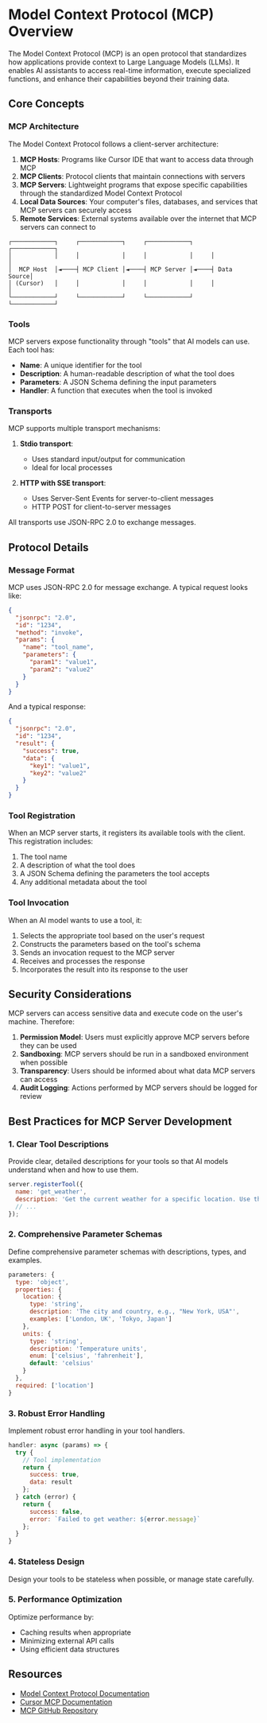 # Model Context Protocol (MCP) Overview

The Model Context Protocol (MCP) is an open protocol that standardizes how applications provide context to Large Language Models (LLMs). It enables AI assistants to access real-time information, execute specialized functions, and enhance their capabilities beyond their training data.

## Core Concepts

### MCP Architecture

The Model Context Protocol follows a client-server architecture:

1. **MCP Hosts**: Programs like Cursor IDE that want to access data through MCP
2. **MCP Clients**: Protocol clients that maintain connections with servers
3. **MCP Servers**: Lightweight programs that expose specific capabilities through the standardized Model Context Protocol
4. **Local Data Sources**: Your computer's files, databases, and services that MCP servers can securely access
5. **Remote Services**: External systems available over the internet that MCP servers can connect to

```
┌────────────┐     ┌────────────┐     ┌────────────┐     ┌────────────┐
│            │     │            │     │            │     │            │
│  MCP Host  │◄────┤ MCP Client │◄────┤ MCP Server │◄────┤ Data Source│
│ (Cursor)   │     │            │     │            │     │            │
└────────────┘     └────────────┘     └────────────┘     └────────────┘
```

### Tools

MCP servers expose functionality through "tools" that AI models can use. Each tool has:

- **Name**: A unique identifier for the tool
- **Description**: A human-readable description of what the tool does
- **Parameters**: A JSON Schema defining the input parameters
- **Handler**: A function that executes when the tool is invoked

### Transports

MCP supports multiple transport mechanisms:

1. **Stdio transport**:
   - Uses standard input/output for communication
   - Ideal for local processes

2. **HTTP with SSE transport**:
   - Uses Server-Sent Events for server-to-client messages
   - HTTP POST for client-to-server messages

All transports use JSON-RPC 2.0 to exchange messages.

## Protocol Details

### Message Format

MCP uses JSON-RPC 2.0 for message exchange. A typical request looks like:

```json
{
  "jsonrpc": "2.0",
  "id": "1234",
  "method": "invoke",
  "params": {
    "name": "tool_name",
    "parameters": {
      "param1": "value1",
      "param2": "value2"
    }
  }
}
```

And a typical response:

```json
{
  "jsonrpc": "2.0",
  "id": "1234",
  "result": {
    "success": true,
    "data": {
      "key1": "value1",
      "key2": "value2"
    }
  }
}
```

### Tool Registration

When an MCP server starts, it registers its available tools with the client. This registration includes:

1. The tool name
2. A description of what the tool does
3. A JSON Schema defining the parameters the tool accepts
4. Any additional metadata about the tool

### Tool Invocation

When an AI model wants to use a tool, it:

1. Selects the appropriate tool based on the user's request
2. Constructs the parameters based on the tool's schema
3. Sends an invocation request to the MCP server
4. Receives and processes the response
5. Incorporates the result into its response to the user

## Security Considerations

MCP servers can access sensitive data and execute code on the user's machine. Therefore:

1. **Permission Model**: Users must explicitly approve MCP servers before they can be used
2. **Sandboxing**: MCP servers should be run in a sandboxed environment when possible
3. **Transparency**: Users should be informed about what data MCP servers can access
4. **Audit Logging**: Actions performed by MCP servers should be logged for review

## Best Practices for MCP Server Development

### 1. Clear Tool Descriptions

Provide clear, detailed descriptions for your tools so that AI models understand when and how to use them.

```javascript
server.registerTool({
  name: 'get_weather',
  description: 'Get the current weather for a specific location. Use this when the user asks about weather conditions.',
  // ...
});
```

### 2. Comprehensive Parameter Schemas

Define comprehensive parameter schemas with descriptions, types, and examples.

```javascript
parameters: {
  type: 'object',
  properties: {
    location: {
      type: 'string',
      description: 'The city and country, e.g., "New York, USA"',
      examples: ['London, UK', 'Tokyo, Japan']
    },
    units: {
      type: 'string',
      description: 'Temperature units',
      enum: ['celsius', 'fahrenheit'],
      default: 'celsius'
    }
  },
  required: ['location']
}
```

### 3. Robust Error Handling

Implement robust error handling in your tool handlers.

```javascript
handler: async (params) => {
  try {
    // Tool implementation
    return {
      success: true,
      data: result
    };
  } catch (error) {
    return {
      success: false,
      error: `Failed to get weather: ${error.message}`
    };
  }
}
```

### 4. Stateless Design

Design your tools to be stateless when possible, or manage state carefully.

### 5. Performance Optimization

Optimize performance by:
- Caching results when appropriate
- Minimizing external API calls
- Using efficient data structures

## Resources

- [Model Context Protocol Documentation](https://modelcontextprotocol.io/introduction)
- [Cursor MCP Documentation](https://docs.cursor.com/context/model-context-protocol)
- [MCP GitHub Repository](https://github.com/anthropics/model-context-protocol)